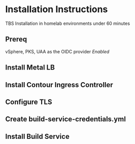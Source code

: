 # Installation Instructions
TBS Installation in homelab environments under 60 minutes

## Prereq
vSphere, PKS, UAA as the OIDC provider *Enabled*

## Install Metal LB

## Install Contour Ingress Controller

## Configure TLS

## Create build-service-credentials.yml

## Install Build Service

